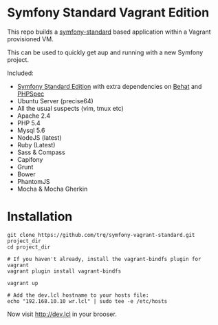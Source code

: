 # Symfony Standard Vagrant Edition

This repo builds a [symfony-standard][1] based application within a Vagrant provisioned VM.

This can be used to quickly get aup and running with a new Symfony project.

Included:

* [Symfony Standard Edition][1] with extra dependencies on [Behat][2] and [PHPSpec][3]
* Ubuntu Server (precise64)
* All the usual suspects (vim, tmux etc)
* Apache 2.4
* PHP 5.4
* Mysql 5.6
* NodeJS (latest)
* Ruby (Latest)
* Sass & Compass
* Capifony
* Grunt
* Bower
* PhantomJS
* Mocha & Mocha Gherkin

[1]: https://github.com/symfony/symfony-standard
[2]: http://behat.org
[3]: http://phpspec.net

# Installation

```shell
git clone https://github.com/trq/symfony-vagrant-standard.git project_dir
cd project_dir

# If you haven't already, install the vagrant-bindfs plugin for vagrant
vagrant plugin install vagrant-bindfs

vagrant up

# Add the dev.lcl hostname to your hosts file:
echo "192.168.10.10 wr.lcl" | sudo tee -e /etc/hosts
```

Now visit http://dev.lcl in your brooser.
